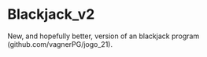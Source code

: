 # Blackjack_v2
New, and hopefully better, version of an blackjack program (github.com/vagnerPG/jogo_21).
